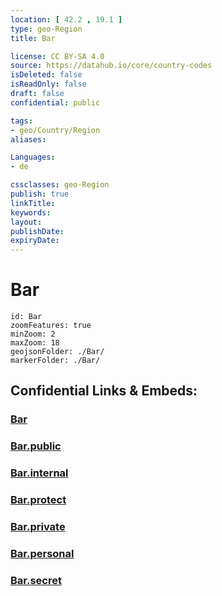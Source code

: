 ```yaml
---
location: [ 42.2 , 19.1 ] 
type: geo-Region
title: Bar

license: CC BY-SA 4.0
source: https://datahub.io/core/country-codes
isDeleted: false
isReadOnly: false
draft: false
confidential: public

tags:
- geo/Country/Region
aliases:

Languages:
- de

cssclasses: geo-Region
publish: true
linkTitle: 
keywords: 
layout: 
publishDate: 
expiryDate: 
---
```


# Bar

```leaflet
id: Bar
zoomFeatures: true 
minZoom: 2 
maxZoom: 18
geojsonFolder: ./Bar/
markerFolder: ./Bar/
```


## Confidential Links & Embeds: 

### [Bar](/_Standards/Earth/Continent/Europe/Europe~South/Montenegro/Municipalities~Montenegro/Bar.md) 

### [Bar.public](/_public/Earth/Continent/Europe/Europe~South/Montenegro/Municipalities~Montenegro/Bar.public.md) 

### [Bar.internal](/_internal/Earth/Continent/Europe/Europe~South/Montenegro/Municipalities~Montenegro/Bar.internal.md) 

### [Bar.protect](/_protect/Earth/Continent/Europe/Europe~South/Montenegro/Municipalities~Montenegro/Bar.protect.md) 

### [Bar.private](/_private/Earth/Continent/Europe/Europe~South/Montenegro/Municipalities~Montenegro/Bar.private.md) 

### [Bar.personal](/_personal/Earth/Continent/Europe/Europe~South/Montenegro/Municipalities~Montenegro/Bar.personal.md) 

### [Bar.secret](/_secret/Earth/Continent/Europe/Europe~South/Montenegro/Municipalities~Montenegro/Bar.secret.md)

